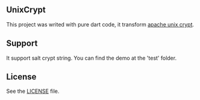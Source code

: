 ## UnixCrypt

This project was writed with pure dart code, it transform [apache unix crypt][apache unix crypt].

## Support
It support salt crypt string.
You can find the demo at the 'test' folder.

## License

See the [LICENSE][license] file.

[apache unix crypt]: https://commons.apache.org/proper/commons-codec/apidocs/org/apache/commons/codec/digest/UnixCrypt.html
[license]: https://github.com/YPPPK/unix_crypt/LICENSE
